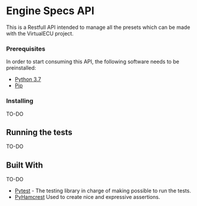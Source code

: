 # Engine Specs API

This is a Restfull API intended to manage all the presets which can be made with the VirtualECU project. 

### Prerequisites

In order to start consuming this API, the following software needs to be preinstalled:

* [Python 3.7](https://www.python.org/downloads/mac-osx/)
* [Pip](https://pip.pypa.io/en/stable/)

### Installing
TO-DO

## Running the tests
TO-DO

## Built With
TO-DO

* [Pytest](https://docs.pytest.org/en/latest/) - The testing library in charge of making possible to run the tests.
* [PyHamcrest](https://pyhamcrest.readthedocs.io/en/release-1.8/) Used to create nice and expressive assertions. 
 


